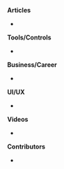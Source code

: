 
**Articles**

* 

**Tools/Controls**

* 

**Business/Career**

* 

**UI/UX**

* 

**Videos**

* 

**Contributors**

* 
